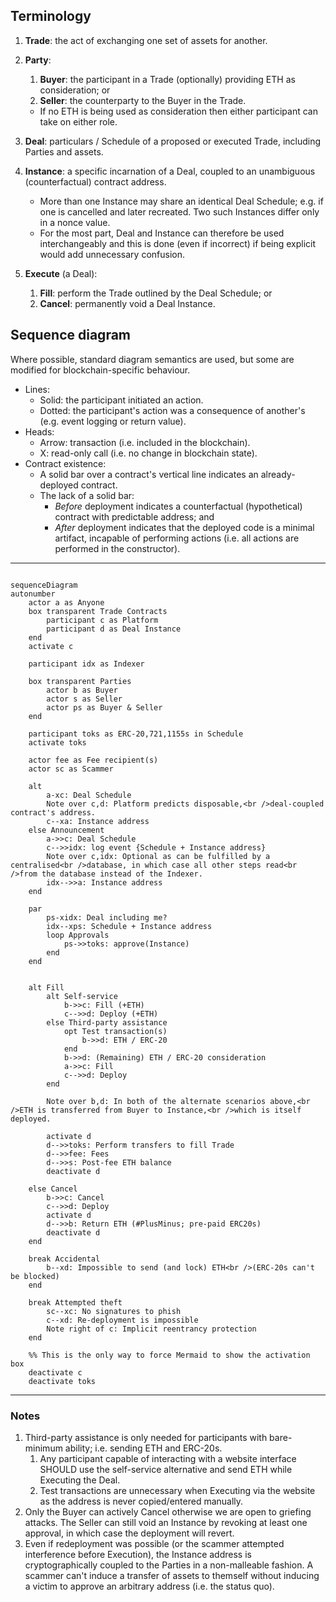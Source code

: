 ## Terminology

1. **Trade**: the act of exchanging one set of assets for another.

2. **Party**:
   1. **Buyer**: the participant in a Trade (optionally) providing ETH as consideration; or
   2. **Seller**: the counterparty to the Buyer in the Trade.
   * If no ETH is being used as consideration then either participant can take on either role.

3. **Deal**: particulars / Schedule of a proposed or executed Trade, including Parties and assets.

4. **Instance**: a specific incarnation of a Deal, coupled to an unambiguous (counterfactual) contract address.
   * More than one Instance may share an identical Deal Schedule; e.g. if one is cancelled and later recreated. Two such Instances differ only in a nonce value.
   * For the most part, Deal and Instance can therefore be used interchangeably and this is done (even if incorrect) if being explicit would add unnecessary confusion.

5. **Execute** (a Deal):
   1. **Fill**: perform the Trade outlined by the Deal Schedule; or
   2. **Cancel**: permanently void a Deal Instance.
   

## Sequence diagram

Where possible, standard diagram semantics are used, but some are modified for blockchain-specific behaviour.

* Lines:
  * Solid: the participant initiated an action.
  * Dotted: the participant's action was a consequence of another's (e.g. event logging or return value).
* Heads:
  * Arrow: transaction (i.e. included in the blockchain).
  * X: read-only call (i.e. no change in blockchain state).
* Contract existence:
  * A solid bar over a contract's vertical line indicates an already-deployed contract.
  * The lack of a solid bar:
    * _Before_ deployment indicates a counterfactual (hypothetical) contract with predictable address; and
    * _After_ deployment indicates that the deployed code is a minimal artifact, incapable of performing actions (i.e. all actions are performed in the constructor).

---

```mermaid

sequenceDiagram
autonumber
    actor a as Anyone
    box transparent Trade Contracts
        participant c as Platform
        participant d as Deal Instance
    end
    activate c

    participant idx as Indexer

    box transparent Parties
        actor b as Buyer
        actor s as Seller
        actor ps as Buyer & Seller
    end

    participant toks as ERC-20,721,1155s in Schedule
    activate toks

    actor fee as Fee recipient(s)
    actor sc as Scammer
    
    alt
        a-xc: Deal Schedule
        Note over c,d: Platform predicts disposable,<br />deal-coupled contract's address.
        c--xa: Instance address
    else Announcement
        a->>c: Deal Schedule
        c-->>idx: log event {Schedule + Instance address}
        Note over c,idx: Optional as can be fulfilled by a centralised<br />database, in which case all other steps read<br />from the database instead of the Indexer.
        idx-->>a: Instance address
    end

    par
        ps-xidx: Deal including me?
        idx--xps: Schedule + Instance address
        loop Approvals
            ps->>toks: approve(Instance)
        end
    end


    alt Fill
        alt Self-service
            b->>c: Fill (+ETH)
            c-->>d: Deploy (+ETH)
        else Third-party assistance
            opt Test transaction(s)
                b->>d: ETH / ERC-20
            end
            b->>d: (Remaining) ETH / ERC-20 consideration
            a->>c: Fill
            c-->>d: Deploy
        end

        Note over b,d: In both of the alternate scenarios above,<br />ETH is transferred from Buyer to Instance,<br />which is itself deployed.

        activate d
        d-->>toks: Perform transfers to fill Trade
        d-->>fee: Fees
        d-->>s: Post-fee ETH balance
        deactivate d

    else Cancel
        b->>c: Cancel
        c-->>d: Deploy
        activate d
        d-->>b: Return ETH (#PlusMinus; pre-paid ERC20s)
        deactivate d
    end

    break Accidental
        b--xd: Impossible to send (and lock) ETH<br />(ERC-20s can't be blocked)
    end

    break Attempted theft
        sc--xc: No signatures to phish
        c--xd: Re-deployment is impossible
        Note right of c: Implicit reentrancy protection
    end

    %% This is the only way to force Mermaid to show the activation box
    deactivate c
    deactivate toks
```

---

### Notes

1. Third-party assistance is only needed for participants with bare-minimum ability; i.e. sending ETH and ERC-20s.
   1. Any participant capable of interacting with a website interface SHOULD use the self-service alternative and send ETH while Executing the Deal.
   2. Test transactions are unnecessary when Executing via the website as the address is never copied/entered manually.
2. Only the Buyer can actively Cancel otherwise we are open to griefing attacks. The Seller can still void an Instance by revoking at least one approval, in which case the deployment will revert.
3. Even if redeployment was possible (or the scammer attempted interference before Execution), the Instance address is cryptographically coupled to the Parties in a non-malleable fashion. A scammer can't induce a transfer of assets to themself without inducing a victim to approve an arbitrary address (i.e. the status quo).

